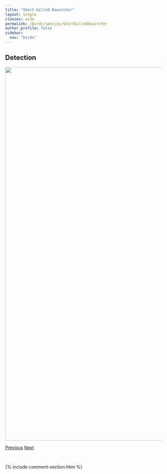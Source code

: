 ```yaml
---
title: "Short-billed Dowitcher"
layout: single
classes: wide
permalink: /birds/species/ShortbilledDowitcher
author_profile: false
sidebar:
  nav: "birds"
---
```


<h2>Detection</h2>

<a href="https://drive.google.com/uc?export=view&id=1SJ0JbdrS6AUQ5BPrWmSMLCmn9itKG6LZ">
<img src="https://drive.google.com/uc?export=view&id=1SJ0JbdrS6AUQ5BPrWmSMLCmn9itKG6LZ" height = "1200" width = "800">
</a>

<a href="/birds/species/SavannahSparrow/" class="pagination--pager" title="Savannah Sparrow">Previous</a> <a href="/birds/species/ShortearedOwl/" class="pagination--pager" title="Short-eared Owl">Next</a>

<p>&nbsp;</p>

{% include comment-section.html %}
